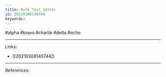 ```yaml
---
title: Bulk Test Zettel
id: 20210308140744
keywords:
---
```

#alpha #bravo #charlie #delta #echo

---
Links:

- [[20210308140744]]

---
References:

